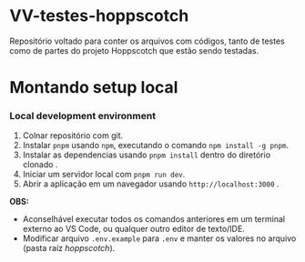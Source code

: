 # VV-testes-hoppscotch
Repositório voltado para conter os arquivos com códigos, tanto de testes como de partes do projeto Hoppscotch que estão sendo testadas.

# Montando setup local

### Local development environment

1. Colnar repositório com git.
2. Instalar `pnpm` usando `npm`, executando o comando `npm install -g pnpm`.
3. Instalar as dependencias usando `pnpm install` dentro do diretório clonado .
4. Iniciar um servidor local com `pnpm run dev`.
5. Abrir a aplicação em um navegador usando `http://localhost:3000` .

**OBS:**
- Aconselhável executar todos os comandos anteriores em um terminal externo ao VS Code, ou qualquer outro editor de texto/IDE.
- Modificar arquivo `.env.example` para `.env` e manter os valores no arquivo (pasta raíz *hoppscotch*).
